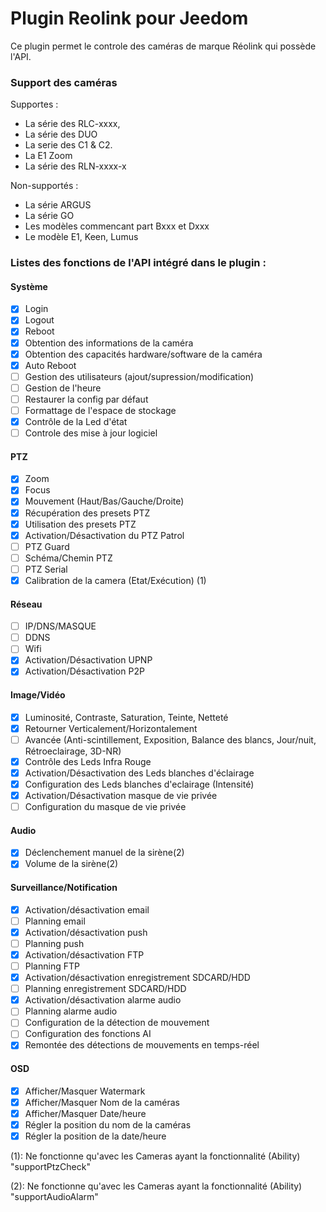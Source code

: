 # Plugin Reolink pour Jeedom

Ce plugin permet le controle des caméras de marque Réolink qui possède l'API.

### Support des caméras

Supportes :

* La série des RLC-xxxx,
* La série des DUO
* La serie des C1 & C2.
* La E1 Zoom
* La série des RLN-xxxx-x

Non-supportés :

* La série ARGUS
* La série GO
* Les modèles commencant part Bxxx et Dxxx
* Le modèle E1, Keen, Lumus

### Listes des fonctions de l'API intégré dans le plugin :

#### Système
- [x] Login
- [x] Logout
- [x] Reboot
- [x] Obtention des informations de la caméra
- [x] Obtention des capacités hardware/software de la caméra
- [x] Auto Reboot
- [ ] Gestion des utilisateurs (ajout/supression/modification)
- [ ] Gestion de l'heure
- [ ] Restaurer la config par défaut
- [ ] Formattage de l'espace de stockage
- [x] Contrôle de la Led d'état
- [ ] Controle des mise à jour logiciel

#### PTZ
- [x] Zoom
- [x] Focus
- [x] Mouvement (Haut/Bas/Gauche/Droite)
- [x] Récupération des presets PTZ
- [x] Utilisation des presets PTZ
- [x] Activation/Désactivation du PTZ Patrol
- [ ] PTZ Guard
- [ ] Schéma/Chemin PTZ
- [ ] PTZ Serial
- [X] Calibration de la camera (Etat/Exécution) (1)

#### Réseau
- [ ] IP/DNS/MASQUE
- [ ] DDNS
- [ ] Wifi
- [X] Activation/Désactivation UPNP
- [X] Activation/Désactivation P2P

#### Image/Vidéo
- [x] Luminosité, Contraste, Saturation, Teinte, Netteté
- [x] Retourner Verticalement/Horizontalement
- [ ] Avancée (Anti-scintillement, Exposition, Balance des blancs, Jour/nuit, Rétroeclairage, 3D-NR)
- [x] Contrôle des Leds Infra Rouge
- [x] Activation/Désactivation des Leds blanches d'éclairage
- [X] Configuration des Leds blanches d'eclairage (Intensité)
- [x] Activation/Désactivation masque de vie privée
- [ ] Configuration du masque de vie privée

#### Audio
- [x] Déclenchement manuel de la sirène(2)
- [X] Volume de la sirène(2)

#### Surveillance/Notification
- [x] Activation/désactivation email
- [ ] Planning email
- [x] Activation/désactivation push
- [ ] Planning push
- [x] Activation/désactivation FTP
- [ ] Planning FTP
- [x] Activation/désactivation enregistrement SDCARD/HDD
- [ ] Planning enregistrement SDCARD/HDD
- [x] Activation/désactivation alarme audio
- [ ] Planning alarme audio
- [ ] Configuration de la détection de mouvement
- [ ] Configuration des fonctions AI
- [x] Remontée des détections de mouvements en temps-réel

#### OSD
- [x] Afficher/Masquer Watermark
- [x] Afficher/Masquer Nom de la caméras
- [x] Afficher/Masquer Date/heure
- [x] Régler la position du nom de la caméras
- [x] Régler la position de la date/heure

(1): Ne fonctionne qu'avec les Cameras ayant la fonctionnalité (Ability) "supportPtzCheck" 

(2): Ne fonctionne qu'avec les Cameras ayant la fonctionnalité (Ability) "supportAudioAlarm" 
